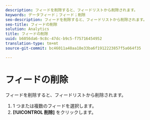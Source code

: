 ```yaml
---
description: フィードを削除すると、フィードリストから削除されます。
keywords: データフィード；フィード；削除
seo-description: フィードを削除すると、フィードリストから削除されます。
seo-title: フィードの削除
solution: Analytics
title: フィードの削除
uuid: b6056da6-9c8c-47dc-b9c5-f75716454952
translation-type: tm+mt
source-git-commit: bc46011a48aa18e33ba6f1912223857f5a664f35

---
```



# フィードの削除

フィードを削除すると、フィードリストから削除されます。

1. 1 つまたは複数のフィードを選択します。
1. **[!UICONTROL 削除]** をクリックします。
